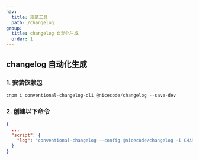 ```yaml
---
nav:
  title: 规范工具
  path: /changelog
group:
  title: changelog 自动化生成
  order: 1
---
```


## changelog 自动化生成

### 1. 安装依赖包

```js
cnpm i conventional-changelog-cli @nicecode/changelog --save-dev
```

### 2. 创建以下命令

```json
{
  ...
  "script": {
    "log": "conventional-changelog --config @nicecode/changelog -i CHANGELOG.md -s -r 0",
  }
}
```
